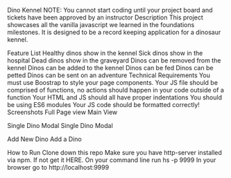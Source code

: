 Dino Kennel
NOTE: You cannot start coding until your project board and tickets have been approved by an instructor
Description
This project showcases all the vanilla javascript we learned in the foundations milestones. It is designed to be a record keeping application for a dinosaur kennel.

Feature List
Healthy dinos show in the kennel
Sick dinos show in the hospital
Dead dinos show in the graveyard
Dinos can be removed from the kennel
Dinos can be added to the kennel
Dinos can be fed
Dinos can be petted
Dinos can be sent on an adventure
Technical Requirements
You must use Boostrap to style your page components.
Your JS file should be comprised of functions, no actions should happen in your code outside of a function
Your HTML and JS should all have proper indentations
You should be using ES6 modules
Your JS code should be formatted correctly!
Screenshots
Full Page view
Main View

Single Dino Modal
Single Dino Modal

Add New Dino
Add a Dino

How to Run
Clone down this repo
Make sure you have http-server installed via npm. If not get it HERE.
On your command line run hs -p 9999
In your browser go to http://localhost:9999